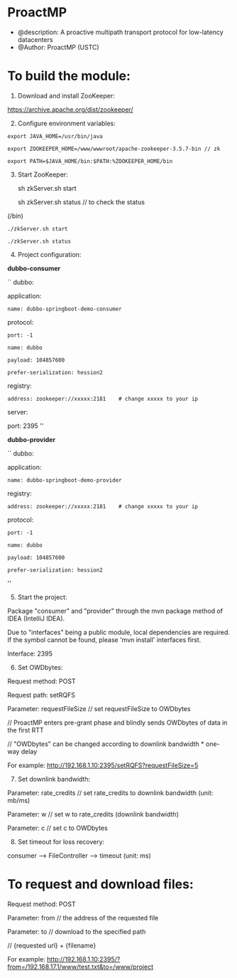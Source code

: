 # ProactMP
 * @description: A proactive multipath transport protocol for low-latency datacenters
 * @Author: ProactMP (USTC)

# To build the module:
1. Download and install ZooKeeper:

https://archive.apache.org/dist/zookeeper/


2. Configure environment variables:
```
export JAVA_HOME=/usr/bin/java

export ZOOKEEPER_HOME=/www/wwwroot/apache-zookeeper-3.5.7-bin // zk

export PATH=$JAVA_HOME/bin:$PATH:%ZOOKEEPER_HOME/bin
```

3. Start ZooKeeper:

    sh zkServer.sh start

    sh zkServer.sh status // to check the status

(/bin)

    ./zkServer.sh start

    ./zkServer.sh status


4. Project configuration:

**dubbo-consumer**

``
dubbo:

  application:

    name: dubbo-springboot-demo-consumer

  protocol:

    port: -1

    name: dubbo

    payload: 104857600

    prefer-serialization: hession2

  registry:

    address: zookeeper://xxxxx:2181    # change xxxxx to your ip

server:

  port: 2395
''

**dubbo-provider**

``
dubbo:

  application:

    name: dubbo-springboot-demo-provider

  registry:

    address: zookeeper://xxxxx:2181    # change xxxxx to your ip

  protocol:

    port: -1

    name: dubbo

    payload: 104857600

    prefer-serialization: hession2
''


5. Start the project:

Package "consumer" and "provider" through the mvn package method of IDEA (IntelliJ IDEA).

Due to "interfaces" being a public module, local dependencies are required. If the symbol cannot be found, please 'mvn install' interfaces first.

Interface: 2395


6. Set OWDbytes:

Request method: POST

Request path: setRQFS

Parameter: requestFileSize    // set requestFileSize to OWDbytes

// ProactMP enters pre-grant phase and blindly sends OWDbytes of data in the first RTT

// "OWDbytes" can be changed according to downlink bandwidth * one-way delay

For example: http://192.168.1.10:2395/setRQFS?requestFileSize=5


7. Set downlink bandwidth:

Parameter: rate_credits    // set rate_credits to downlink bandwidth (unit: mb/ms)

Parameter: w    // set w to rate_credits (downlink bandwidth)

Parameter: c    // set c to OWDbytes


8. Set timeout for loss recovery:

consumer --> FileController --> timeout (unit: ms)


# To request and download files:
Request method: POST

Parameter: from    // the address of the requested file

Parameter: to    // download to the specified path

// {requested url} + {filename}

For example: http://192.168.1.10:2395/?from=/192.168.17.1/www/test.txt&to=/www/project

